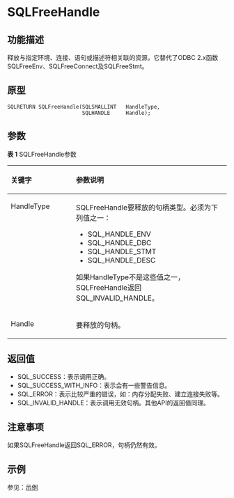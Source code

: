 # SQLFreeHandle

## 功能描述<a name="zh-cn_topic_0238272896_zh-cn_topic_0237120426_zh-cn_topic_0059779231_s93f9114d62c04cfa917e8ebc927ec8e9"></a>

释放与指定环境、连接、语句或描述符相关联的资源，它替代了ODBC 2.x函数SQLFreeEnv、SQLFreeConnect及SQLFreeStmt。

## 原型<a name="zh-cn_topic_0238272896_zh-cn_topic_0237120426_zh-cn_topic_0059779231_s4914d0218ea7413d8329f30f387e9d20"></a>

```
SQLRETURN SQLFreeHandle(SQLSMALLINT   HandleType,
                        SQLHANDLE     Handle);
```

## 参数<a name="zh-cn_topic_0238272896_zh-cn_topic_0237120426_zh-cn_topic_0059779231_s1f4c6ec0fbe74bdeb4d54275951b273b"></a>

**表 1**  SQLFreeHandle参数

<a name="zh-cn_topic_0238272896_zh-cn_topic_0237120426_zh-cn_topic_0059779231_t66a20b0983cd4bdc851236a6b6052b68"></a>
<table><thead align="left"><tr id="zh-cn_topic_0238272896_zh-cn_topic_0237120426_zh-cn_topic_0059779231_r5250c653c88a40f0a1df3919130d943b"><th class="cellrowborder" valign="top" width="29.69%" id="mcps1.2.3.1.1"><p id="zh-cn_topic_0238272896_zh-cn_topic_0237120426_zh-cn_topic_0059779231_aa178f2520013480ba193fd68db0bac40"><a name="zh-cn_topic_0238272896_zh-cn_topic_0237120426_zh-cn_topic_0059779231_aa178f2520013480ba193fd68db0bac40"></a><a name="zh-cn_topic_0238272896_zh-cn_topic_0237120426_zh-cn_topic_0059779231_aa178f2520013480ba193fd68db0bac40"></a><strong id="zh-cn_topic_0238272896_zh-cn_topic_0237120426_zh-cn_topic_0059779231_a9671d5868c354ed5945a5c5a11132bd3"><a name="zh-cn_topic_0238272896_zh-cn_topic_0237120426_zh-cn_topic_0059779231_a9671d5868c354ed5945a5c5a11132bd3"></a><a name="zh-cn_topic_0238272896_zh-cn_topic_0237120426_zh-cn_topic_0059779231_a9671d5868c354ed5945a5c5a11132bd3"></a>关键字</strong></p>
</th>
<th class="cellrowborder" valign="top" width="70.30999999999999%" id="mcps1.2.3.1.2"><p id="zh-cn_topic_0238272896_zh-cn_topic_0237120426_zh-cn_topic_0059779231_ae6482e5bda4a4f578befc3488a3c39ac"><a name="zh-cn_topic_0238272896_zh-cn_topic_0237120426_zh-cn_topic_0059779231_ae6482e5bda4a4f578befc3488a3c39ac"></a><a name="zh-cn_topic_0238272896_zh-cn_topic_0237120426_zh-cn_topic_0059779231_ae6482e5bda4a4f578befc3488a3c39ac"></a><strong id="zh-cn_topic_0238272896_zh-cn_topic_0237120426_zh-cn_topic_0059779231_a02febd719d614eb5812358d91faae4f4"><a name="zh-cn_topic_0238272896_zh-cn_topic_0237120426_zh-cn_topic_0059779231_a02febd719d614eb5812358d91faae4f4"></a><a name="zh-cn_topic_0238272896_zh-cn_topic_0237120426_zh-cn_topic_0059779231_a02febd719d614eb5812358d91faae4f4"></a>参数说明</strong></p>
</th>
</tr>
</thead>
<tbody><tr id="zh-cn_topic_0238272896_zh-cn_topic_0237120426_zh-cn_topic_0059779231_r01fe5cb97f5a4007a4607cbe7fdbb4d5"><td class="cellrowborder" valign="top" width="29.69%" headers="mcps1.2.3.1.1 "><p id="zh-cn_topic_0238272896_zh-cn_topic_0237120426_zh-cn_topic_0059779231_aa45ae769af214f6184dedb9f4ac1f30c"><a name="zh-cn_topic_0238272896_zh-cn_topic_0237120426_zh-cn_topic_0059779231_aa45ae769af214f6184dedb9f4ac1f30c"></a><a name="zh-cn_topic_0238272896_zh-cn_topic_0237120426_zh-cn_topic_0059779231_aa45ae769af214f6184dedb9f4ac1f30c"></a>HandleType</p>
</td>
<td class="cellrowborder" valign="top" width="70.30999999999999%" headers="mcps1.2.3.1.2 "><p id="zh-cn_topic_0238272896_zh-cn_topic_0237120426_zh-cn_topic_0059779231_a4360b64617a748a3a7793749add2b498"><a name="zh-cn_topic_0238272896_zh-cn_topic_0237120426_zh-cn_topic_0059779231_a4360b64617a748a3a7793749add2b498"></a><a name="zh-cn_topic_0238272896_zh-cn_topic_0237120426_zh-cn_topic_0059779231_a4360b64617a748a3a7793749add2b498"></a>SQLFreeHandle要释放的句柄类型。必须为下列值之一：</p>
<a name="zh-cn_topic_0238272896_zh-cn_topic_0237120426_zh-cn_topic_0059779231_u6edc5cbf69e7445fb3fc99bfdee1af15"></a><a name="zh-cn_topic_0238272896_zh-cn_topic_0237120426_zh-cn_topic_0059779231_u6edc5cbf69e7445fb3fc99bfdee1af15"></a><ul id="zh-cn_topic_0238272896_zh-cn_topic_0237120426_zh-cn_topic_0059779231_u6edc5cbf69e7445fb3fc99bfdee1af15"><li>SQL_HANDLE_ENV</li><li>SQL_HANDLE_DBC</li><li>SQL_HANDLE_STMT</li><li>SQL_HANDLE_DESC</li></ul>
<p id="zh-cn_topic_0238272896_zh-cn_topic_0237120426_zh-cn_topic_0059779231_ad81c005237984ad2bd6b845962ee17ac"><a name="zh-cn_topic_0238272896_zh-cn_topic_0237120426_zh-cn_topic_0059779231_ad81c005237984ad2bd6b845962ee17ac"></a><a name="zh-cn_topic_0238272896_zh-cn_topic_0237120426_zh-cn_topic_0059779231_ad81c005237984ad2bd6b845962ee17ac"></a>如果HandleType不是这些值之一，SQLFreeHandle返回SQL_INVALID_HANDLE。</p>
</td>
</tr>
<tr id="zh-cn_topic_0238272896_zh-cn_topic_0237120426_zh-cn_topic_0059779231_r9cccfc8cd9ff47aaa3c38b05f1fd8969"><td class="cellrowborder" valign="top" width="29.69%" headers="mcps1.2.3.1.1 "><p id="zh-cn_topic_0238272896_zh-cn_topic_0237120426_zh-cn_topic_0059779231_a99481f8bb3da4b9eb914310338ac62ed"><a name="zh-cn_topic_0238272896_zh-cn_topic_0237120426_zh-cn_topic_0059779231_a99481f8bb3da4b9eb914310338ac62ed"></a><a name="zh-cn_topic_0238272896_zh-cn_topic_0237120426_zh-cn_topic_0059779231_a99481f8bb3da4b9eb914310338ac62ed"></a>Handle</p>
</td>
<td class="cellrowborder" valign="top" width="70.30999999999999%" headers="mcps1.2.3.1.2 "><p id="zh-cn_topic_0238272896_zh-cn_topic_0237120426_zh-cn_topic_0059779231_a1f4227a27a464b30b9af52942e73489d"><a name="zh-cn_topic_0238272896_zh-cn_topic_0237120426_zh-cn_topic_0059779231_a1f4227a27a464b30b9af52942e73489d"></a><a name="zh-cn_topic_0238272896_zh-cn_topic_0237120426_zh-cn_topic_0059779231_a1f4227a27a464b30b9af52942e73489d"></a>要释放的句柄。</p>
</td>
</tr>
</tbody>
</table>

## 返回值<a name="zh-cn_topic_0238272896_zh-cn_topic_0237120426_zh-cn_topic_0059779231_s97bab15517c347d8854c982f7e8bfae1"></a>

-   SQL\_SUCCESS：表示调用正确。
-   SQL\_SUCCESS\_WITH\_INFO：表示会有一些警告信息。
-   SQL\_ERROR：表示比较严重的错误，如：内存分配失败、建立连接失败等。
-   SQL\_INVALID\_HANDLE：表示调用无效句柄。其他API的返回值同理。

## 注意事项<a name="zh-cn_topic_0238272896_zh-cn_topic_0237120426_zh-cn_topic_0059779231_seb4dad2a49aa45de9411b5f3391d16ea"></a>

如果SQLFreeHandle返回SQL\_ERROR，句柄仍然有效。

## 示例<a name="zh-cn_topic_0238272896_zh-cn_topic_0237120426_zh-cn_topic_0059779231_s877f1d1111e8452fbea6495355622686"></a>

参见：[示例](示例-2.md)

